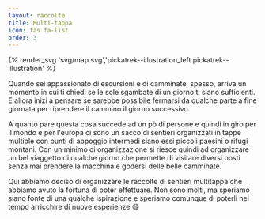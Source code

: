 ```yaml
---
layout: raccolte
title: Multi-tappa
icon: fas fa-list
order: 3
---
```

{% render_svg 'svg/map.svg','pickatrek--illustration_left pickatrek--illustration' %}

Quando sei appassionato di escursioni e di camminate, spesso, arriva un momento in cui ti chiedi se le sole sgambate di un
giorno ti siano sufficienti. E allora inizi a pensare se sarebbe possibile fermarsi da qualche parte a fine giornata per
riprendere il cammino il giorno successivo. 

A quanto pare questa cosa succede ad un pò di persone e quindi in giro per il mondo e per l'europa ci sono un sacco di 
sentieri organizzati in tappe multiple con punti di appoggio intermedi siano essi piccoli paesini o rifugi montani. 
Con un minimo di organizzazione si riesce quindi ad organizzare un bel viaggetto di qualche giorno che permette di visitare
diversi posti senza mai prendere la macchina e godersi delle belle camminate.

Qui abbiamo deciso di organizzare le raccolte di sentieri multitappa che abbiamo avuto la fortuna di poter effettuare. 
Non sono molti, ma speriamo siano fonte di una qualche ispirazione e speriamo comunque di poterli nel tempo arricchire di
nuove esperienze :smile: